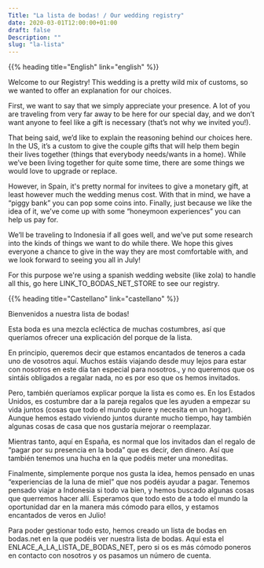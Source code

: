```yaml
---
Title: "La lista de bodas! / Our wedding registry"
date: 2020-03-01T12:00:00+01:00
draft: false
Description: ""
slug: "la-lista"
---
```



{{% heading title="English" link="english" %}}

Welcome to our Registry! This wedding is a pretty wild mix of customs, so we wanted to offer an explanation for our choices. 

First, we want to say that we simply appreciate your presence. A lot of you are traveling from very far away to be here for our special day, and we don’t want anyone to feel like a gift is necessary (that’s not why we invited you!). 


That being said, we’d like to explain the reasoning behind our choices here. In the 
US, it’s a custom to give the couple gifts that will help them begin their lives 
together (things that everybody needs/wants in a home). 
While we’ve been living together for quite some time, there are some things we would 
love to upgrade or replace. 

However, in Spain, it's pretty normal for invitees to give a monetary gift, at least 
however much the wedding menus cost. 
With that in mind, we have a “piggy bank” you can pop some coins into. Finally, just 
because we like the idea of it, we’ve come up with some “honeymoon experiences” you 
can help us pay for. 

We’ll be traveling to Indonesia if all goes well, and we’ve put some research into the kinds of things we want to do while there. We hope this gives everyone a chance to give in the way they are most comfortable with, and we look forward to seeing you all in July! 

For this purpose we're using a spanish wedding website (like zola) to handle all this,
go here LINK_TO_BODAS_NET_STORE to see our registry.

{{% heading title="Castellano" link="castellano" %}}

Bienvenidos a nuestra lista de bodas! 

Esta boda es una mezcla ecléctica de muchas costumbres, así que queríamos ofrecer una explicación del porque de la lista. 

En principio, queremos decir que estamos encantados de teneros a cada uno de vosotros aquí. Muchos estáis viajando desde muy lejos para estar con nosotros en este día tan especial para nosotros., y no queremos que os sintáis obligados a regalar nada, no es por eso que os hemos invitados. 

Pero, también queríamos explicar porque la lista es como es. En los Estados Unidos, es costumbre dar a la pareja regalos que les ayuden a empezar su vida juntos (cosas que todo el mundo quiere y necesita en un hogar). Aunque hemos estado viviendo juntos durante mucho tiempo, hay también algunas cosas de casa que nos gustaría mejorar o reemplazar.

Mientras tanto, aquí en España, es normal que los invitados dan el regalo de “pagar por su presencia en la boda” que es decir, den dinero. Así que también tenemos una hucha en la que podéis meter una moneditas. 

Finalmente, simplemente porque nos gusta la idea, hemos pensado en unas “experiencias de la luna de miel” que nos podéis ayudar a pagar. Tenemos pensado viajar a Indonesia si todo va bien, y hemos buscado algunas cosas que querremos hacer allí. Esperamos que todo esto de a todo el mundo la oportunidad dar en la manera más cómodo para ellos, y estamos encantados de veros en Julio! 

Para poder gestionar todo esto, hemos creado un lista de bodas en bodas.net en la que 
podéis ver nuestra lista de bodas. Aquí esta el ENLACE_A_LA_LISTA_DE_BODAS_NET, pero si
os es más cómodo poneros en contacto con nosotros y os pasamos un número de cuenta. 

